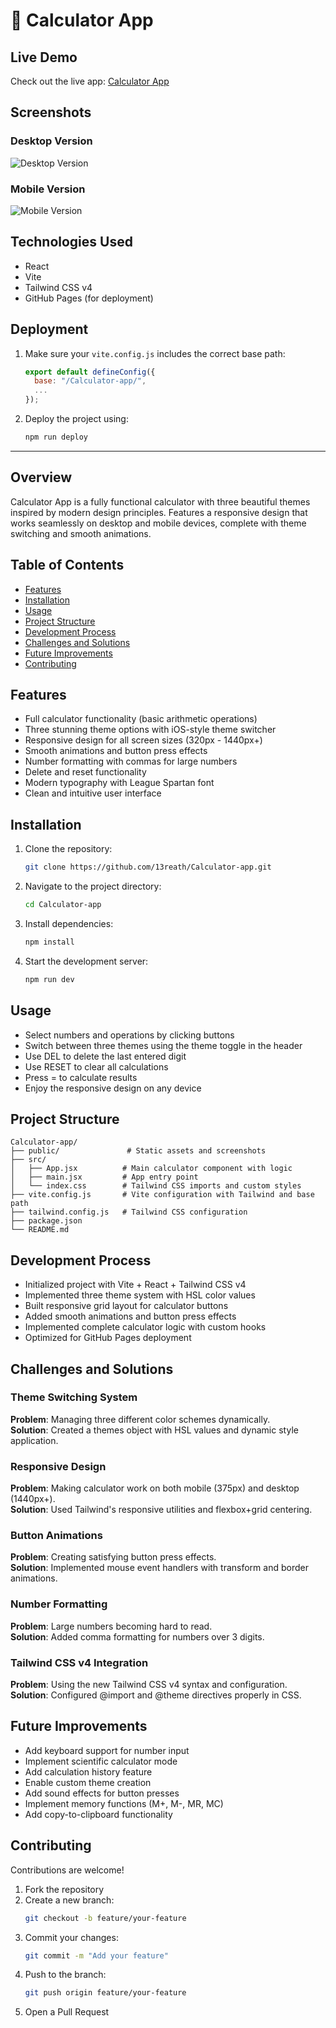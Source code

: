 # 🧮 Calculator App

## Live Demo

Check out the live app: [Calculator App](https://13reath.github.io/Calculator-app/)

## Screenshots

### Desktop Version

![Desktop Version](./public/desktop.jpg)

### Mobile Version

![Mobile Version](./public/mobile.jpg)

## Technologies Used

-   React
-   Vite
-   Tailwind CSS v4
-   GitHub Pages (for deployment)

## Deployment

1. Make sure your `vite.config.js` includes the correct base path:
    ```js
    export default defineConfig({
      base: "/Calculator-app/",
      ...
    });
    ```
2. Deploy the project using:
    ```bash
    npm run deploy
    ```

---

## Overview

Calculator App is a fully functional calculator with three beautiful themes inspired by modern design principles. Features a responsive design that works seamlessly on desktop and mobile devices, complete with theme switching and smooth animations.

## Table of Contents

-   [Features](#features)
-   [Installation](#installation)
-   [Usage](#usage)
-   [Project Structure](#project-structure)
-   [Development Process](#development-process)
-   [Challenges and Solutions](#challenges-and-solutions)
-   [Future Improvements](#future-improvements)
-   [Contributing](#contributing)

## Features

-   Full calculator functionality (basic arithmetic operations)
-   Three stunning theme options with iOS-style theme switcher
-   Responsive design for all screen sizes (320px - 1440px+)
-   Smooth animations and button press effects
-   Number formatting with commas for large numbers
-   Delete and reset functionality
-   Modern typography with League Spartan font
-   Clean and intuitive user interface

## Installation

1. Clone the repository:
    ```bash
    git clone https://github.com/13reath/Calculator-app.git
    ```
2. Navigate to the project directory:
    ```bash
    cd Calculator-app
    ```
3. Install dependencies:
    ```bash
    npm install
    ```
4. Start the development server:
    ```bash
    npm run dev
    ```

## Usage

-   Select numbers and operations by clicking buttons
-   Switch between three themes using the theme toggle in the header
-   Use DEL to delete the last entered digit
-   Use RESET to clear all calculations
-   Press = to calculate results
-   Enjoy the responsive design on any device

## Project Structure

```
Calculator-app/
├── public/               # Static assets and screenshots
├── src/
│   ├── App.jsx          # Main calculator component with logic
│   ├── main.jsx         # App entry point
│   └── index.css        # Tailwind CSS imports and custom styles
├── vite.config.js       # Vite configuration with Tailwind and base path
├── tailwind.config.js   # Tailwind CSS configuration
├── package.json
└── README.md
```

## Development Process

-   Initialized project with Vite + React + Tailwind CSS v4
-   Implemented three theme system with HSL color values
-   Built responsive grid layout for calculator buttons
-   Added smooth animations and button press effects
-   Implemented complete calculator logic with custom hooks
-   Optimized for GitHub Pages deployment

## Challenges and Solutions

### Theme Switching System

**Problem**: Managing three different color schemes dynamically.  
**Solution**: Created a themes object with HSL values and dynamic style application.

### Responsive Design

**Problem**: Making calculator work on both mobile (375px) and desktop (1440px+).  
**Solution**: Used Tailwind's responsive utilities and flexbox+grid centering.

### Button Animations

**Problem**: Creating satisfying button press effects.  
**Solution**: Implemented mouse event handlers with transform and border animations.

### Number Formatting

**Problem**: Large numbers becoming hard to read.  
**Solution**: Added comma formatting for numbers over 3 digits.

### Tailwind CSS v4 Integration

**Problem**: Using the new Tailwind CSS v4 syntax and configuration.  
**Solution**: Configured @import and @theme directives properly in CSS.

## Future Improvements

-   Add keyboard support for number input
-   Implement scientific calculator mode
-   Add calculation history feature
-   Enable custom theme creation
-   Add sound effects for button presses
-   Implement memory functions (M+, M-, MR, MC)
-   Add copy-to-clipboard functionality

## Contributing

Contributions are welcome!

1. Fork the repository
2. Create a new branch:
    ```bash
    git checkout -b feature/your-feature
    ```
3. Commit your changes:
    ```bash
    git commit -m "Add your feature"
    ```
4. Push to the branch:
    ```bash
    git push origin feature/your-feature
    ```
5. Open a Pull Request
